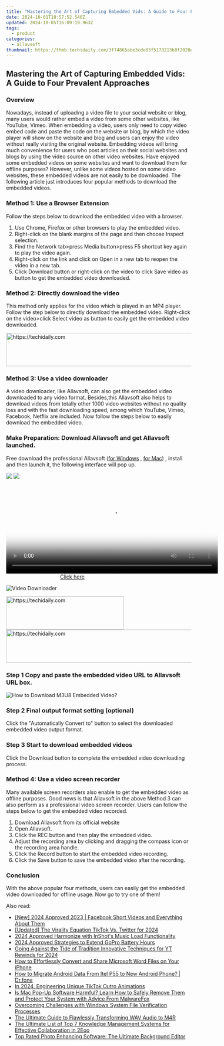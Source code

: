 ```yaml
---
title: "Mastering the Art of Capturing Embedded Vids: A Guide to Four Prevalent Approaches"
date: 2024-10-01T18:57:52.540Z
updated: 2024-10-05T16:09:19.963Z
tags:
  - product
categories:
  - allavsoft
thumbnail: https://thmb.techidaily.com/3f74865abe3cde83f5178213b8f2028e6688a23ca37959ec467d0c79369ad79b.jpg
---
```


## Mastering the Art of Capturing Embedded Vids: A Guide to Four Prevalent Approaches

### Overview

Nowadays, instead of uploading a video file to your social website or blog, many users would rather embed a video from some other websites, like YouTube, Vimeo. When embedding a video, users only need to copy video embed code and paste the code on the website or blog, by which the video player will show on the website and blog and users can enjoy the video without really visiting the original website. Embedding videos will bring much convenience for users who post articles on their social websites and blogs by using the video source on other video websites. Have enjoyed some embedded videos on some websites and want to download them for offline purposes? However, unlike some videos hosted on some video websites, these embedded videos are not easily to be downloaded. The following article just introduces four popular methods to download the embedded videos.

### Method 1: Use a Browser Extension

Follow the steps below to download the embedded video with a browser.

1. Use Chrome, Firefox or other browsers to play the embedded video.
2. Right-click on the blank margins of the page and then choose Inspect selection.
3. Find the Network tab>press Media button>press F5 shortcut key again to play the video again.
4. Right-click on the link and click on Open in a new tab to reopen the video in a new tab.
5. Click Download button or right-click on the video to click Save video as button to get the embedded video downloaded.

### Method 2: Directly download the video

This method only applies for the video which is played in an MP4 player. Follow the step below to directly download the embedded video. Right-click on the video>click Select video as button to easily get the embedded video downloaded.

<!-- affiliate ads begin -->
<a href="https://appsumo.8odi.net/c/5597632/2049388/7443" target="_top" id="2049388">
  <img src="//a.impactradius-go.com/display-ad/7443-2049388" border="0" alt="https://techidaily.com" width="728" height="90"/>
</a>
<img height="0" width="0" src="https://appsumo.8odi.net/i/5597632/2049388/7443" style="position:absolute;visibility:hidden;" border="0" />
<!-- affiliate ads end -->

### Method 3: Use a video downloader

A video downloader, like Allavsoft, can also get the embedded video downloaded to any video format. Besides,this Allavsoft also helps to download videos from totally other 1000 video websites without no quality loss and with the fast downloading speed, among which YouTube, Vimeo, Facebook, Netflix are included. Now follow the steps below to easily download the embedded video.

### Make Preparation: Download Allavsoft and get Allavsoft launched.

Free download the professional Allavsoft ([for Windows](https://tools.techidaily.com/allavsoft/products/) , [for Mac](https://tools.techidaily.com/allavsoft/products/)) , install and then launch it, the following interface will pop up.

[![](https://www.allavsoft.com/how-to/../images/how-to/free-download-win.jpg)](https://tools.techidaily.com/allavsoft/products/) [![](https://www.allavsoft.com/how-to/../images/how-to/free-download-mac.jpg)](https://tools.techidaily.com/allavsoft/products/)

<!-- affiliate ads begin -->
<span id="1983473">
					<video width="576" height="240" style="cursor:pointer"
           poster="//a.impactradius-go.com/display-clicktoplayimage/1983473.png"
           onclick="if(!this.playClicked){this.play();this.setAttribute('controls',true);this.playClicked=true;}">
	   <source src="//a.impactradius-go.com/display-ad/22993-1983473">
	   <img src="//a.impactradius-go.com/display-clicktoplayimage/1983473.png" style="border: none; height: 100%; width: 100%; object-fit: contain">
	</video>
	<div style="width:360px;text-align:center"><a href="javascript:window.open(decodeURIComponent('https%3A%2F%2Fhomestyler.sjv.io%2Fc%2F5597632%2F1983473%2F22993'), '_blank');void(0);">Click here</a></div>
</span>
<img height="0" width="0" src="https://imp.pxf.io/i/5597632/1983473/22993" style="position:absolute;visibility:hidden;" border="0" />
<!-- affiliate ads end -->

![Video Downloader](https://www.allavsoft.com/how-to/../images/allavsoft/screen-shot-600.jpg)

<!-- affiliate ads begin -->
<a href="https://wigfever.sjv.io/c/5597632/2014857/22899" target="_top" id="2014857">
  <img src="//a.impactradius-go.com/display-ad/22899-2014857" border="0" alt="https://techidaily.com" width="320" height="90"/>
</a>
<img height="0" width="0" src="https://wigfever.sjv.io/i/5597632/2014857/22899" style="position:absolute;visibility:hidden;" border="0" />
<!-- affiliate ads end -->

<!-- affiliate ads begin -->
<a href="https://unicoeye.pxf.io/c/5597632/2134244/18498" target="_top" id="2134244">
  <img src="//a.impactradius-go.com/display-ad/18498-2134244" border="0" alt="https://techidaily.com" width="728" height="90"/>
</a>
<img height="0" width="0" src="https://unicoeye.pxf.io/i/5597632/2134244/18498" style="position:absolute;visibility:hidden;" border="0" />
<!-- affiliate ads end -->

### Step 1 Copy and paste the embedded video URL to Allavsoft URL box.

![How to Download M3U8 Embedded Video?](https://www.allavsoft.com/how-to/../images/how-to/download-rtmp-video/download-rtmp-video.jpg)

### Step 2 Final output format setting (optional)

Click the "Automatically Convert to" button to select the downloaded embedded video output format.

### Step 3 Start to download embedded videos

Click the Download button to complete the embedded video downloading process.

### Method 4: Use a video screen recorder

Many available screen recorders also enable to get the embedded video as offline purposes. Good news is that Allavsoft in the above Method 3 can also perform as a professional video screen recorder. Users can follow the steps below to get the embedded video recorded.

1. Download Allavsoft from its official website
2. Open Allavsoft.
3. Click the REC button and then play the embedded video.
4. Adjust the recording area by clicking and dragging the compass icon or the recording area handle.
5. Click the Record button to start the embedded video recording.
6. Click the Save button to save the embedded video after the recording.

### Conclusion

With the above popular four methods, users can easily get the embedded video downloaded for offline usage. Now go to try one of them!

<ins class="adsbygoogle"
     style="display:block"
     data-ad-format="autorelaxed"
     data-ad-client="ca-pub-7571918770474297"
     data-ad-slot="1223367746"></ins>

<ins class="adsbygoogle"
     style="display:block"
     data-ad-client="ca-pub-7571918770474297"
     data-ad-slot="8358498916"
     data-ad-format="auto"
     data-full-width-responsive="true"></ins>

<span class="atpl-alsoreadstyle">Also read:</span>
<div><ul>
<li><a href="https://facebook-clips.techidaily.com/new-2024-approved-2023-facebook-short-videos-and-everything-about-them/"><u>[New] 2024 Approved 2023 | Facebook Short Videos and Everything About Them</u></a></li>
<li><a href="https://twitter-videos.techidaily.com/updated-the-virality-equation-tiktok-vs-twitter-for-2024/"><u>[Updated] The Virality Equation TikTok Vs. Twitter for 2024</u></a></li>
<li><a href="https://article-files.techidaily.com/2024-approved-harmonize-with-inshots-music-load-functionality/"><u>2024 Approved Harmonize with InShot's Music Load Functionality</u></a></li>
<li><a href="https://some-skills.techidaily.com/2024-approved-strategies-to-extend-gopro-battery-hours/"><u>2024 Approved Strategies to Extend GoPro Battery Hours</u></a></li>
<li><a href="https://youtube-webster.techidaily.com/-against-the-tide-of-tradition-innovative-techniques-for-yt-rewinds-for-2024/"><u>Going Against the Tide of Tradition Innovative Techniques for YT Rewinds for 2024</u></a></li>
<li><a href="https://discover-deluxe.techidaily.com/how-to-effortlessly-convert-and-share-microsoft-word-files-on-your-iphone/"><u>How to Effortlessly Convert and Share Microsoft Word Files on Your iPhone</u></a></li>
<li><a href="https://blog-min.techidaily.com/how-to-migrate-android-data-from-itel-p55-to-new-android-phone-drfone-by-drfone-transfer-from-android-transfer-from-android/"><u>How to Migrate Android Data From Itel P55 to New Android Phone? | Dr.fone</u></a></li>
<li><a href="https://tiktok-video-recordings.techidaily.com/in-2024-engineering-unique-tiktok-outro-animations/"><u>In 2024, Engineering Unique TikTok Outro Animations</u></a></li>
<li><a href="https://discover-deluxe.techidaily.com/is-mac-pop-up-software-harmful-learn-how-to-safely-remove-them-and-protect-your-system-with-advice-from-malwarefox/"><u>Is Mac Pop-Up Software Harmful? Learn How to Safely Remove Them and Protect Your System with Advice From MalwareFox</u></a></li>
<li><a href="https://common-error.techidaily.com/overcoming-challenges-with-windows-system-file-verification-processes/"><u>Overcoming Challenges with Windows System File Verification Processes</u></a></li>
<li><a href="https://discover-deluxe.techidaily.com/the-ultimate-guide-to-flawlessly-transforming-wav-audio-to-m4r/"><u>The Ultimate Guide to Flawlessly Transforming WAV Audio to M4R</u></a></li>
<li><a href="https://discover-deluxe.techidaily.com/the-ultimate-list-of-top-7-knowledge-management-systems-for-effective-collaboration-in-2eoo/"><u>The Ultimate List of Top 7 Knowledge Management Systems for Effective Collaboration in 2Eoo</u></a></li>
<li><a href="https://discover-deluxe.techidaily.com/top-rated-photo-enhancing-software-the-ultimate-background-editor/"><u>Top Rated Photo Enhancing Software: The Ultimate Background Editor</u></a></li>
</ul></div>

